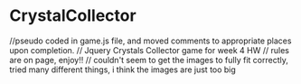 # CrystalCollector

//pseudo coded in game.js file, and moved comments to appropriate places upon completion.
// Jquery Crystals Collector game for week 4 HW
// rules are on page, enjoy!!
// couldn't seem to get the images to fully fit correctly, tried many different things, i think the images are just too big